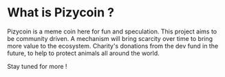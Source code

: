 What is Pizycoin ?
==================

Pizycoin is a meme coin here for fun and speculation. This project aims to be community driven. A mechanism will bring scarcity over time to bring more value to the ecosystem.
Charity's donations from the dev fund in the future, to help to protect animals all around the world. 

Stay tuned for more !







